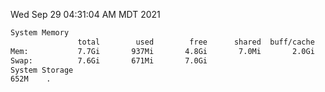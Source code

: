 Wed Sep 29 04:31:04 AM MDT 2021
```bash
System Memory
               total        used        free      shared  buff/cache   available
Mem:           7.7Gi       937Mi       4.8Gi       7.0Mi       2.0Gi       6.4Gi
Swap:          7.6Gi       671Mi       7.0Gi
System Storage
652M	.
```
```bash
